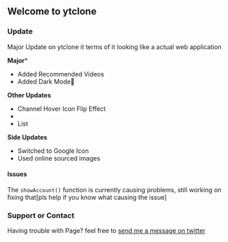 ## Welcome to ytclone

### Update

Major Update on ytclone it terms of it looking like a actual web application

**Major***
- Added Recommended Videos
- Added Dark Mode🌙

**Other Updates**
- Channel Hover Icon Flip Effect
-  
- List

**Side Updates**
- Switched to Google Icon
- Used online sourced images

#### Issues
The `showAccount()` function is currently causing problems, still working on fixing that[pls help if you know what causing the issue]

### Support or Contact

Having trouble with Page? feel free to [send me a message on twitter](https://twitter.com/trinitysenpai)
